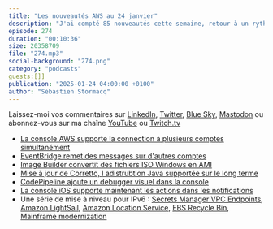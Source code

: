 ```yaml
---
title: "Les nouveautés AWS au 24 janvier"
description: "J'ai compté 85 nouveautés cette semaine, retour à un rythme normal après la conférence re:Invent. Ces dernières semaines, j'ai aussi remarqué une vague de support pour IPv6, je vais détailler ca dans un instant. A part ca, cette semaine, nous parlons de Java, de CodePipeline, de la console AWS, de Eventbridge et de Image Builder."
episode: 274
duration: "00:10:36"
size: 20358709
file: "274.mp3"
social-background: "274.png"
category: "podcasts"
guests:[]]
publication: "2025-01-24 04:00:00 +0100"
author: "Sébastien Stormacq"
---
```


Laissez-moi vos commentaires sur [LinkedIn](https://www.linkedin.com/in/sebastienstormacq/), [Twitter](https://twitter.com/sebsto), [Blue Sky](https://bsky.app/profile/sebsto.bsky.social), [Mastodon](https://awscommunity.social/@sebsto) ou abonnez-vous sur ma chaîne [YouTube](https://www.youtube.com/sebsto) ou [Twitch.tv](https://www.twitch.tv/sebAWS)

- [La console AWS supporte la connection à plusieurs comptes simultanément](https://aws.amazon.com/about-aws/whats-new/2025/01/aws-management-console-simultaneous-sign-in-multiple-accounts/)
- [EventBridge remet des messages sur d'autres comptes](https://aws.amazon.com/about-aws/whats-new/2025/01/amazon-eventbridge-direct-delivery-cross-account-targets/)
- [Image Builder convertit des fichiers ISO Windows en AMI](https://aws.amazon.com/about-aws/whats-new/2025/01/ec2-image-builder-converting-windows-iso-files-amis/)
- [Mise à jour de Corretto, l adistrubtion Java supportée sur le long terme](https://aws.amazon.com/about-aws/whats-new/2025/01/amazon-corretto-january-2025-quarterly-updates/)
- [CodePipeline ajoute un debugger visuel dans la console](https://aws.amazon.com/about-aws/whats-new/2025/01/aws-codepipeline-debugging-experience-aws-management-console/)
- [La console iOS supporte maintenant les actions dans les notifications](https://aws.amazon.com/about-aws/whats-new/2024/12/aws-notification-actions-aws-console-mobile-app-ios/)
- Une série de mise à niveau pour IPv6 : [Secrets Manager VPC Endpoints](https://aws.amazon.com/about-aws/whats-new/2024/12/ipv6-compatibility-aws-secrets-manager-vpc-endpoints/), [Amazon LightSail](https://aws.amazon.com/about-aws/whats-new/2024/12/amazon-lightsail-api-endpoints-connectivity-ipv6/), [Amazon Location Service](https://aws.amazon.com/about-aws/whats-new/2024/12/amazon-location-service-ipv6/), [EBS Recycle Bin](https://aws.amazon.com/about-aws/whats-new/2024/12/ipv6-support-recycle-bin/), [Mainframe modernization](https://aws.amazon.com/about-aws/whats-new/2024/12/aws-mainframe-modernization-connectivity-ipv6/)